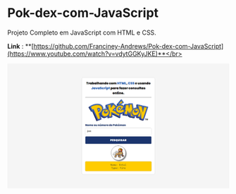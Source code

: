 # Pok-dex-com-JavaScript
Projeto Completo em JavaScript com HTML e CSS.

**Link** : **[https://github.com/Franciney-Andrews/Pok-dex-com-JavaScript](https://www.youtube.com/watch?v=vdytGGKyJKE)**</br>

![Pok-dex-com-JavaScript](https://github.com/Franciney-Andrews/Pok-dex-com-JavaScript/blob/master/img/tela%20pok%C3%A9dex.png)

